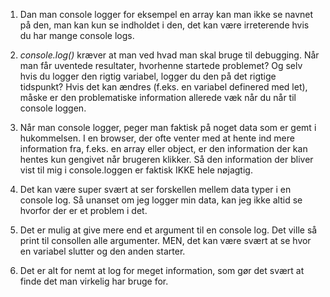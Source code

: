 1. Dan man console logger for eksempel en array kan man ikke se navnet på den, man kan kun se indholdet i den, det kan være irreterende hvis du har mange console logs.

2. _console.log()_ kræver at man ved hvad man skal bruge til debugging. Når man får uventede resultater, hvorhenne startede problemet? Og selv hvis du logger den rigtig variabel, logger du den på det rigtige tidspunkt? Hvis det kan ændres (f.eks. en variabel definered med let), måske er den problematiske information allerede væk når du når til console loggen.

3. Når man console logger, peger man faktisk på noget data som er gemt i hukommelsen. I en browser, der ofte venter med at hente ind mere information fra, f.eks. en array eller object, er den information der kan hentes kun gengivet når brugeren klikker. Så den information der bliver vist til mig i console.loggen er faktisk IKKE hele nøjagtig.

4. Det kan være super svært at ser forskellen mellem data typer i en console log. Så unanset om jeg logger min data, kan jeg ikke altid se hvorfor der er et problem i det.

5. Det er mulig at give mere end et argument til en console log. Det ville så print til consollen alle argumenter. MEN, det kan være svært at se hvor en variabel slutter og den anden starter. 

6. Det er alt for nemt at log for meget information, som gør det svært at finde det man virkelig har bruge for.